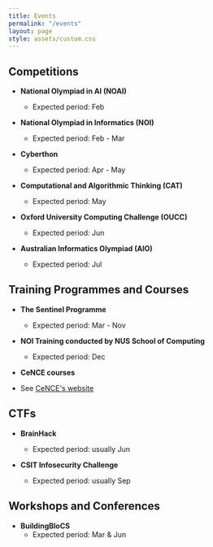 ```yaml
---
title: Events
permalink: "/events"
layout: page
style: assets/custom.css
---
```


## Competitions

- **National Olympiad in AI (NOAI)**
    - Expected period: Feb

- **National Olympiad in Informatics (NOI)**
    - Expected period: Feb - Mar

- **Cyberthon**
    - Expected period: Apr - May

- **Computational and Algorithmic Thinking (CAT)**
    - Expected period: May

- **Oxford University Computing Challenge (OUCC)**
    - Expected period: Jun

- **Australian Informatics Olympiad (AIO)**
    - Expected period: Jul


## Training Programmes and Courses

- **The Sentinel Programme**
    - Expected period: Mar - Nov

- **NOI Training conducted by NUS School of Computing**
    - Expected period: Dec

- **CeNCE courses**
- See [CeNCE's website](https://cence.comp.nus.edu.sg/cence/courses.html)


## CTFs

- **BrainHack**
    - Expected period: usually Jun

- **CSIT Infosecurity Challenge**
    - Expected period: usually Sep


## Workshops and Conferences

- **BuildingBloCS**
    - Expected period: Mar & Jun
